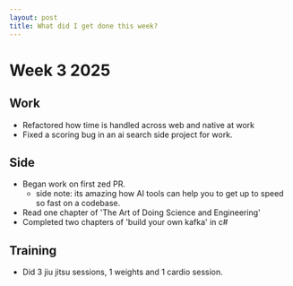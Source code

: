```yaml
---
layout: post
title: What did I get done this week?
---
```


# Week 3 2025

## Work
- Refactored how time is handled across web and native at work 
- Fixed a scoring bug in an ai search side project for work. 

## Side
- Began work on first zed PR.
	- side note: its amazing how AI tools can help you to get up to speed so fast on a codebase. 
- Read one chapter of 'The Art of Doing Science and Engineering'
- Completed two chapters of 'build your own kafka' in c#

## Training
- Did 3 jiu jitsu sessions, 1 weights and 1 cardio session. 
